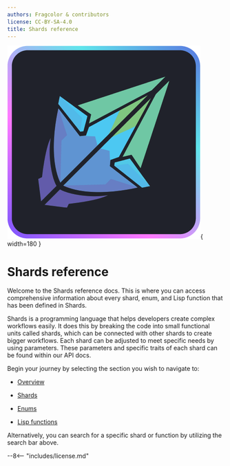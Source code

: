 ```yaml
---
authors: Fragcolor & contributors
license: CC-BY-SA-4.0
title: Shards reference
---
```


![](assets/ShardsLogo.png){ width=180 }

# Shards reference

Welcome to the Shards reference docs. This is where you can access comprehensive information about every shard, enum, and Lisp function that has been defined in Shards. 

Shards is a programming language that helps developers create complex workflows easily. It does this by breaking the code into small functional units called shards, which can be connected with other shards to create bigger workflows. Each shard can be adjusted to meet specific needs by using parameters. These parameters and specific traits of each shard can be found within our API docs.

Begin your journey by selecting the section you wish to navigate to:

- [Overview](./overview/)

- [Shards](./shards/)

- [Enums](./enums/)

- [Lisp functions](./lisp/)

Alternatively, you can search for a specific shard or function by utilizing the search bar above.

--8<-- "includes/license.md"
